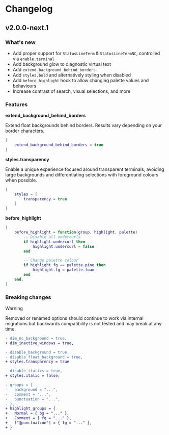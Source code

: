 # Changelog

## v2.0.0-next.1

### What's new

- Add proper support for `StatusLineTerm` & `StatusLineTermNC`, controlled via `enable.terminal`
- Add background glow to diagnostic virtual text
- Add `extend_background_behind_borders`
- Add `styles.bold` and alternatively styling when disabled
- Add `before_highlight` hook to allow changing palette values and behaviours
- Increase contrast of search, visual selections, and more

### Features

**extend_background_behind_borders**

Extend float backgrounds behind borders. Results vary depending on your border characters.

```lua
{
    extend_background_behind_borders = true
}
```

**styles.transparency**

Enable a unique experience focused around transparent terminals, avoiding large backgrounds and differentiating selections with foreground colours when possible.

```lua
{
    styles = {
        transparency = true
    }
}
```

**before_highlight**

```lua
{
    before_highlight = function(group, highlight, palette)
        -- Disable all undercurls
        if highlight.undercurl then
            highlight.undercurl = false
        end

        -- Change palette colour
        if highlight.fg == palette.pine then
            highlight.fg = palette.foam
        end
    end,
}
```

### Breaking changes

> [!WARNING]
> Removed or renamed options should continue to work via internal migrations but backwards compatibility is not tested and may break at any time.

```diff
- dim_nc_background = true,
+ dim_inactive_windows = true,

- disable_background = true,
- disable_float_background = true,
+ styles.transparency = true

- disable_italics = true,
+ styles.italic = false,

- groups = {
-   background = "...",
-   comment = "...",
-   punctuation = "...",
- },
+ highlight_groups = {
+   Normal = { bg = "..." },
+   Comment = { fg = "..." },
+   ["@punctuation"] = { fg = "..." },
+ }
```
